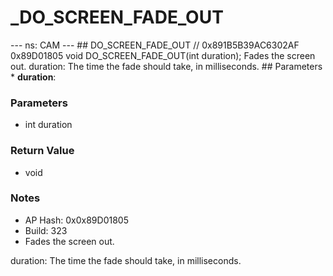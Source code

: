 # _DO_SCREEN_FADE_OUT

--- ns: CAM --- ## DO_SCREEN_FADE_OUT  // 0x891B5B39AC6302AF 0x89D01805 void DO_SCREEN_FADE_OUT(int duration);  Fades the screen out. duration: The time the fade should take, in milliseconds.  ## Parameters * **duration**:

### Parameters
* int duration

### Return Value
* void

### Notes
* AP Hash: 0x0x89D01805
* Build: 323
* Fades the screen out.

duration: The time the fade should take, in milliseconds.


